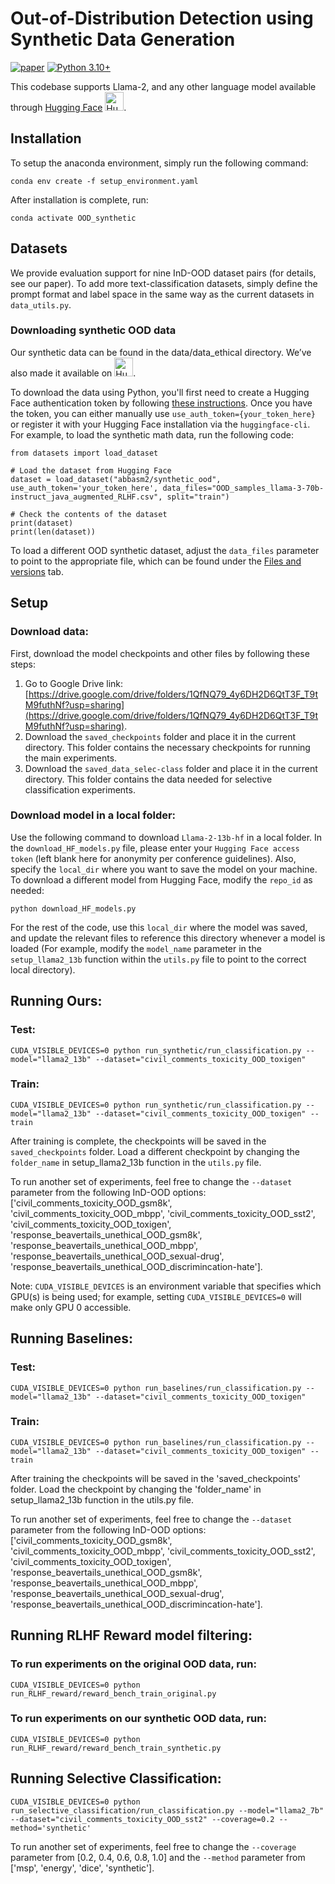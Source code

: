 # Out-of-Distribution Detection using Synthetic Data Generation
[![paper](https://img.shields.io/badge/arXiv-Paper-<COLOR>.svg)](https://github.com/mominabbass/OOD_synthetic)  [![Python 3.10+](https://img.shields.io/badge/python-3.10+-blue.svg)](https://www.python.org/downloads/release/python-3100/)



This codebase supports Llama-2, and any other language model available through [Hugging Face](https://huggingface.co/models) <img src="https://huggingface.co/front/assets/huggingface_logo.svg" alt="Hugging Face Logo" width="30" />.


## Installation
To setup the anaconda environment, simply run the following command:
```
conda env create -f setup_environment.yaml
```

After installation is complete, run:
```
conda activate OOD_synthetic
```

## Datasets
We provide evaluation support for nine InD-OOD dataset pairs (for details, see our paper). To add more text-classification datasets, simply define the prompt format and label space in the same way as the current datasets in `data_utils.py`. 

### Downloading synthetic OOD data
Our synthetic data can be found in the data/data_ethical directory. We’ve also made it available on [<img src="https://huggingface.co/front/assets/huggingface_logo.svg" alt="Hugging Face Logo" width="30" />](https://huggingface.co/datasets/abbasm2/synthetic_ood).
 

To download the data using Python, you'll first need to create a Hugging Face authentication token by following [these instructions](https://huggingface.co/docs/hub/security-tokens). Once you have the token, you can either manually use `use_auth_token={your_token_here}` or register it with your Hugging Face installation via the `huggingface-cli`. For example, to load the synthetic math data, run the following code:

```
from datasets import load_dataset

# Load the dataset from Hugging Face
dataset = load_dataset("abbasm2/synthetic_ood", use_auth_token='your_token_here', data_files="OOD_samples_llama-3-70b-instruct_java_augmented_RLHF.csv", split="train")

# Check the contents of the dataset
print(dataset)
print(len(dataset))
```
To load a different OOD synthetic dataset, adjust the `data_files` parameter to point to the appropriate file, which can be found under the [Files and versions](https://huggingface.co/datasets/abbasm2/synthetic_ood/tree/main) tab.


## Setup
### Download data:
First, download the model checkpoints and other files by following these steps:
1) Go to Google Drive link: [https://drive.google.com/drive/folders/1QfNQ79_4y6DH2D6QtT3F_T9tM9futhNf?usp=sharing](https://drive.google.com/drive/folders/1QfNQ79_4y6DH2D6QtT3F_T9tM9futhNf?usp=sharing).
2) Download the `saved_checkpoints` folder and place it in the current directory. This folder contains the necessary checkpoints for running the main experiments.
3) Download the `saved_data_selec-class` folder and place it in the current directory. This folder contains the data needed for selective classification experiments.

### Download model in a local folder:
Use the following command to download `Llama-2-13b-hf` in a local folder. In the `download_HF_models.py` file, please enter your `Hugging Face access token` (left blank here for anonymity per conference guidelines). Also, specify the `local_dir` where you want to save the model on your machine. To download a different model from Hugging Face, modify the `repo_id` as needed:
```
python download_HF_models.py
```
For the rest of the code, use this `local_dir` where the model was saved, and update the relevant files to reference this directory whenever a model is loaded (For example, modify the `model_name` parameter in the `setup_llama2_13b` function within the `utils.py` file to point to the correct local directory).

## Running Ours:
### Test:
```
CUDA_VISIBLE_DEVICES=0 python run_synthetic/run_classification.py --model="llama2_13b" --dataset="civil_comments_toxicity_OOD_toxigen"
```

### Train:
```
CUDA_VISIBLE_DEVICES=0 python run_synthetic/run_classification.py --model="llama2_13b" --dataset="civil_comments_toxicity_OOD_toxigen" --train
```

After training is complete, the checkpoints will be saved in the `saved_checkpoints` folder. Load a different checkpoint by changing the `folder_name` in setup_llama2_13b function in the `utils.py` file.

To run another set of experiments, feel free to change the `--dataset` parameter from the following InD-OOD options: ['civil_comments_toxicity_OOD_gsm8k', 'civil_comments_toxicity_OOD_mbpp', 'civil_comments_toxicity_OOD_sst2', 'civil_comments_toxicity_OOD_toxigen', 'response_beavertails_unethical_OOD_gsm8k', 'response_beavertails_unethical_OOD_mbpp', 'response_beavertails_unethical_OOD_sexual-drug', 'response_beavertails_unethical_OOD_discrimincation-hate'].

Note: `CUDA_VISIBLE_DEVICES` is an environment variable that specifies which GPU(s) is being used; for example, setting `CUDA_VISIBLE_DEVICES=0` will make only GPU 0 accessible.

## Running Baselines:
### Test:
```
CUDA_VISIBLE_DEVICES=0 python run_baselines/run_classification.py --model="llama2_13b" --dataset="civil_comments_toxicity_OOD_toxigen"
```

### Train:
```
CUDA_VISIBLE_DEVICES=0 python run_baselines/run_classification.py --model="llama2_13b" --dataset="civil_comments_toxicity_OOD_toxigen" --train
```

After training the checkpoints will be saved in the 'saved_checkpoints' folder. Load the checkpoint by changing the 'folder_name' in setup_llama2_13b function in the utils.py file.

To run another set of experiments, feel free to change the `--dataset` parameter from the following InD-OOD options: ['civil_comments_toxicity_OOD_gsm8k', 'civil_comments_toxicity_OOD_mbpp', 'civil_comments_toxicity_OOD_sst2', 'civil_comments_toxicity_OOD_toxigen', 'response_beavertails_unethical_OOD_gsm8k', 'response_beavertails_unethical_OOD_mbpp', 'response_beavertails_unethical_OOD_sexual-drug', 'response_beavertails_unethical_OOD_discrimincation-hate'].

## Running RLHF Reward model filtering:
### To run experiments on the original OOD data, run:
```
CUDA_VISIBLE_DEVICES=0 python run_RLHF_reward/reward_bench_train_original.py
```

### To run experiments on our synthetic OOD data, run:
```
CUDA_VISIBLE_DEVICES=0 python run_RLHF_reward/reward_bench_train_synthetic.py
```

## Running Selective Classification:
```
CUDA_VISIBLE_DEVICES=0 python run_selective_classification/run_classification.py --model="llama2_7b" --dataset="civil_comments_toxicity_OOD_sst2" --coverage=0.2 --method='synthetic'
```

To run another set of experiments, feel free to change the `--coverage` parameter from [0.2, 0.4, 0.6, 0.8, 1.0] and the `--method` parameter from ['msp', 'energy', 'dice', 'synthetic'].

